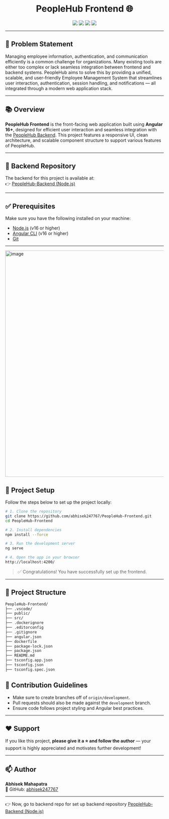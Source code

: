 <h1 align="center">PeopleHub Frontend 🌐</h1>

<p align="center">
  <img src="https://img.shields.io/badge/Angular-19-red?style=for-the-badge&logo=angular" />
  <img src="https://img.shields.io/badge/TypeScript-blue?style=for-the-badge&logo=typescript" />
  <img src="https://img.shields.io/badge/SCSS-CSS3-ff69b4?style=for-the-badge&logo=sass" />
  <img src="https://img.shields.io/badge/Responsive-Design-brightgreen?style=for-the-badge&logo=responsive-design" />
</p>

---
## 📌 Problem Statement

Managing employee information, authentication, and communication efficiently is a common challenge for organizations. Many existing tools are either too complex or lack seamless integration between frontend and backend systems. PeopleHub aims to solve this by providing a unified, scalable, and user-friendly Employee Management System that streamlines user interaction, authentication, session handling, and notifications — all integrated through a modern web application stack.

---

## 📚 Overview

**PeopleHub Frontend** is the front-facing web application built using **Angular 16+**, designed for efficient user interaction and seamless integration with the [PeopleHub Backend](https://github.com/abhisek247767/PeopleHub-Backend). This project features a responsive UI, clean architecture, and scalable component structure to support various features of PeopleHub.

---
## 🔗 Backend Repository

The backend for this project is available at:  
👉 [PeopleHub-Backend (Node.js)](https://github.com/abhisek247767/PeopleHub-Backend)

---

## ✅ Prerequisites

Make sure you have the following installed on your machine:

- [Node.js](https://nodejs.org/) (v16 or higher)
- [Angular CLI](https://angular.io/cli) (v16 or higher)
- [Git](https://git-scm.com/)

---
<img width="1280" height="720" alt="image" src="https://github.com/user-attachments/assets/25f9f6e3-07e0-49bc-91f7-25d1ea11f6d3" />

## 🚀 Project Setup

Follow the steps below to set up the project locally:

```bash
# 1. Clone the repository
git clone https://github.com/abhisek247767/PeopleHub-Frontend.git
cd PeopleHub-Frontend

# 2. Install dependencies
npm install --force

# 3. Run the development server
ng serve

# 4. Open the app in your browser
http://localhost:4200/
```

> ✅ Congratulations! You have successfully set up the frontend.

---

## 📁 Project Structure

```bash
PeopleHub-Frontend/
├── .vscode/
├── public/
├── src/
├── .dockerignore
├── .editorconfig
├── .gitignore
├── angular.json
├── dockerfile
├── package-lock.json
├── package.json
├── README.md
├── tsconfig.app.json
├── tsconfig.json
├── tsconfig.spec.json

```

## 📌 Contribution Guidelines

- Make sure to create branches off of `origin/development`.
- Pull requests should also be made against the `development` branch.
- Ensure code follows project styling and Angular best practices.

---

## ❤️ Support

If you like this project, **please give it a ⭐ and follow the author** — your support is highly appreciated and motivates further development!

---

## 📫 Author

**Abhisek Mahapatra**  
📎 GitHub: [abhisek247767](https://github.com/abhisek247767)

---
👉 Now, go to backend repo for set up backend repository [PeopleHub-Backend (Node.js)](https://github.com/abhisek247767/PeopleHub-Backend)
